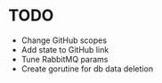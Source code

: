 # TODO

 - Change GitHub scopes
 - Add state to GitHub link
 - Tune RabbitMQ params
 - Create gorutine for db data deletion

